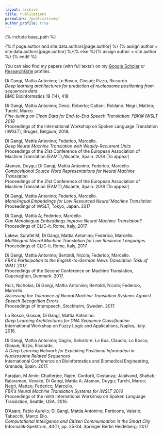 ```yaml
---
layout: archive
title: Publications
permalink: /publications/
author_profile: true
---
```

{% include base_path %}

{% if page.author and site.data.authors[page.author] %}
  {% assign author = site.data.authors[page.author] %}{% else %}{% assign author = site.author %}
{% endif %}

You can also find my papers (with full texts!) on my <u><a href="{{ author.googlescholar }}" > Google Scholar</a></u> 
or <u><a href="{{ author.researchgate }}"> ResearchGate</a></u> profiles.

Di Gangi, Mattia Antonino; Lo Bosco, Giosuè; Rizzo, Riccardo.  
*Deep learning architectures for prediction of nucleosome positioning from sequences data*  
BMC Bioinformatics 19 (14), 418  

Di Gangi, Mattia Antonino; Dessì, Roberto; Cattoni, Roldano; Negri, Matteo; Turchi, Marco.  
*Fine-tuning on Clean Data for End-to-End Speech Translation: FBK@ IWSLT 2018*  
Proceedings of the International Workshop on Spoken Language Translation (IWSLT), Bruges, Belgium, 2018.  

Di Gangi, Mattia Antonino; Federico, Marcello.  
*Deep Neural Machine Translation with Weakly-Recurrent Units*  
Proceedings of the 21st Conference of the European Association of Machine Translation (EAMT),Alicante, Spain. 2018 (To appear)  

Ataman, Duygu; Di Gangi, Mattia Antonino; Federico, Marcello.  
*Compositional Source Word Representations for Neural Machine Translation*  
Proceedings of the 21st Conference of the European Association of Machine Translation (EAMT),Alicante, Spain. 2018 (To appear)  

Di Gangi, Mattia Antonino; Federico, Marcello.  
*Monolingual Embeddings for Low Resourced Neural Machine Translation*  
Proceedings of IWSLT, Tokyo, Japan. 2017

Di Gangi, Mattia A; Federico, Marcello.  
*Can Monolingual Embeddings Improve Neural Machine Translation?*  
Proceedings of CLiC-it, Rome, Italy, 2017.

Lakew, Surafel M; Di Gangi, Mattia Antonino; Federico, Marcello.  
*Multilingual Neural Machine Translation for Low Resource Languages*  
Proceedings of CLiC-it, Rome, Italy, 2017.

Di Gangi, Mattia Antonino; Bertoldi, Nicola; Federico, Marcello.  
*FBK’s Participation to the English-to-German News Translation Task of WMT 2017*  
Proceedings of the Second Conference on Machine Translation, Copenaghen, Denmark. 2017.

Ruiz, Nicholas; Di Gangi, Mattia Antonino; Bertoldi, Nicola; Federico, Marcello.  
*Assessing the Tolerance of Neural Machine Translation Systems Against Speech Recognition Errors*  
Proceedings of Interspeech, Stockholm, Sweden. 2017.

Lo Bosco, Giosué; Di Gangi, Mattia Antonino.  
*Deep Learning Architectures for DNA Sequence Classification*  
International Workshop on Fuzzy Logic and Applications, Naples, Italy. 2016.

Di Gangi, Mattia Antonino; Gaglio, Salvatore; La Bua, Claudio; Lo Bosco, Giosué; Rizzo, Riccardo.  
*A Deep Learning Network for Exploiting Positional Information in Nucleosome Related Sequences*  
International Conference on Bioinformatics and Biomedical Engineering, Granada, Spain. 2017.

Farajian, M Amin; Chatterjee, Rajen; Conforti, Costanza; Jalalvand, Shahab; Balaraman, Vevake; Di Gangi, Mattia A; Ataman, Duygu; Turchi, Marco; Negri, Matteo; Federico, Marcello.  
*FBK’s Neural Machine Translation Systems for IWSLT 2016*  
Proceedings of the ninth International Workshop on Spoken Language Translation, Seattle, USA. 2016.

D’Asaro, Fabio Aurelio; Di Gangi, Mattia Antonino; Perticone, Valerio; Tabacchi, Marco Elio.  
*Computational Intelligence and Citizen Communication in the Smart City*  
Informatik-Spektrum, 40(1), pp. 25-34. Springer Berlin Heidelberg. 2017
